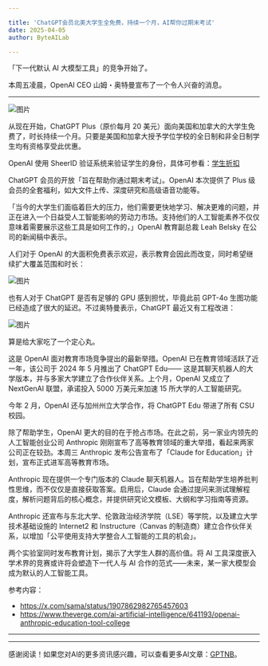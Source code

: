 ```yaml
---

title: 'ChatGPT会员北美大学生全免费，持续一个月，AI帮你过期末考试'
date: 2025-04-05
author: ByteAILab

---
```


「下一代默认 AI 大模型工具」的竞争开始了。

本周五凌晨，OpenAI CEO 山姆・奥特曼宣布了一个令人兴奋的消息。

---


![图片](https://image.jiqizhixin.com/uploads/editor/e420a7d7-f28f-4bb7-ace1-f76a7c2f2092/640.png)

从现在开始，ChatGPT Plus（原价每月 20 美元）面向美国和加拿大的大学生免费了，时长持续一个月。只要是美国和加拿大授予学位学校的全日制和非全日制学生均有资格享受此优惠。

OpenAI 使用 SheerID 验证系统来验证学生的身份，具体可参看：[学生折扣](https://help.openai.com/en/articles/10968654-student-discounts-for-chatgpt-plus-us-canada)

ChatGPT 会员的开放「旨在帮助你通过期末考试」。OpenAI 本次提供了 Plus 级会员的全套福利，如大文件上传、深度研究和高级语音功能等。

「当今的大学生们面临着巨大的压力，他们需要更快地学习、解决更难的问题，并正在进入一个日益受人工智能影响的劳动力市场。支持他们的人工智能素养不仅仅意味着需要展示这些工具是如何工作的，」OpenAI 教育副总裁 Leah Belsky 在公司的新闻稿中表示。

人们对于 OpenAI 的大面积免费表示欢迎，表示教育会因此而改变，同时希望继续扩大覆盖范围和时长：

![图片](https://image.jiqizhixin.com/uploads/editor/8ef6c61a-557d-4778-90a7-c95a05a7e23e/640.png)

也有人对于 ChatGPT 是否有足够的 GPU 感到担忧，毕竟此前 GPT-4o 生图功能已经造成了很大的延迟。不过奥特曼表示，ChatGPT 最近又有工程改进：

![图片](https://image.jiqizhixin.com/uploads/editor/4ece5571-b279-41ab-8b17-5510ec7cef38/640.png)

算是给大家吃了一个定心丸。

这是 OpenAI 面对教育市场竞争提出的最新举措。OpenAI 已在教育领域活跃了近一年，该公司于 2024 年 5 月推出了 ChatGPT Edu—— 这是其聊天机器人的大学版本，并与多家大学建立了合作伙伴关系。上个月，OpenAI 又成立了 NextGenAI 联盟，承诺投入 5000 万美元来加速 15 所大学的人工智能研究。

今年 2 月，OpenAI 还与加州州立大学合作，将 ChatGPT Edu 带进了所有 CSU 校园。

除了帮助学生，OpenAI 更大的目的在于抢占市场。在此之前，另一家业内领先的人工智能创业公司 Anthropic 刚刚宣布了高等教育领域的重大举措，看起来两家公司正在较劲。本周三 Anthropic 发布公告宣布了「Claude for Education」计划，宣布正式进军高等教育市场。

Anthropic 现在提供一个专门版本的 Claude 聊天机器人。旨在帮助学生培养批判性思维，而不仅仅是直接获取答案。启用后，Claude 会通过提问来测试理解程度，解析问题背后的核心概念，并提供研究论文模板、大纲和学习指南等资源。

Anthropic 还宣布与东北大学、伦敦政治经济学院（LSE）等学院，以及建立大学技术基础设施的 Internet2 和 Instructure（Canvas 的制造商）建立合作伙伴关系，以增加「公平使用支持大学整合人工智能的工具的机会」。

两个实验室同时发布教育计划，揭示了大学生人群的高价值。将 AI 工具深度嵌入学术界的竞赛或许将会塑造下一代人与 AI 合作的范式——未来，某一家大模型会成为默认的人工智能工具。

参考内容：
- https://x.com/sama/status/1907862982765457603
- https://www.theverge.com/ai-artificial-intelligence/641193/openai-anthropic-education-tool-college

---
---
感谢阅读！如果您对AI的更多资讯感兴趣，可以查看更多AI文章：[GPTNB](https://gptnb.com)。